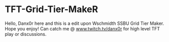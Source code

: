 # TFT-Grid-Tier-MakeR
Hello, Danx0r here and this is a edit upon Wschmidth SSBU Grid Tier Maker. Hope you enjoy! Can catch me @ www.twitch.tv/danx0r for high level TFT play or discussions. 
